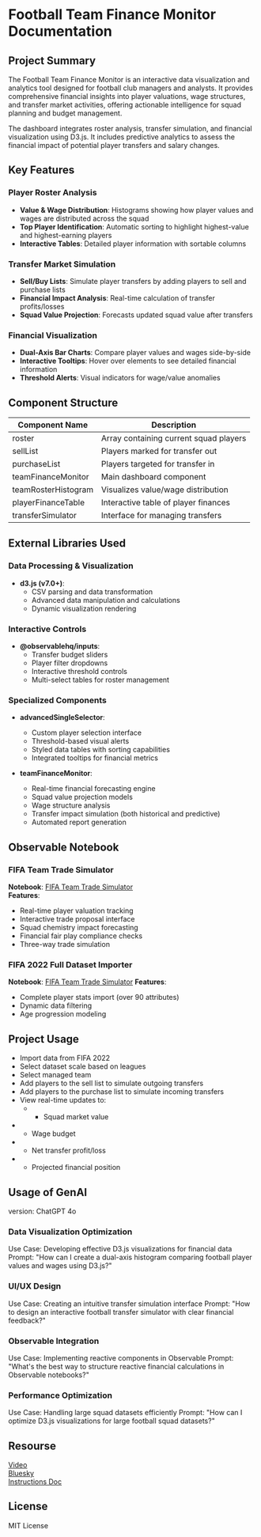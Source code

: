 # Football Team Finance Monitor Documentation

## Project Summary

The Football Team Finance Monitor is an interactive data visualization and analytics tool designed for football club managers and analysts. It provides comprehensive financial insights into player valuations, wage structures, and transfer market activities, offering actionable intelligence for squad planning and budget management.

The dashboard integrates roster analysis, transfer simulation, and financial visualization using D3.js. It includes predictive analytics to assess the financial impact of potential player transfers and salary changes.

## Key Features

### Player Roster Analysis

- **Value & Wage Distribution**: Histograms showing how player values and wages are distributed across the squad
- **Top Player Identification**: Automatic sorting to highlight highest-value and highest-earning players
- **Interactive Tables**: Detailed player information with sortable columns

### Transfer Market Simulation
- **Sell/Buy Lists**: Simulate player transfers by adding players to sell and purchase lists
- **Financial Impact Analysis**: Real-time calculation of transfer profits/losses
- **Squad Value Projection**: Forecasts updated squad value after transfers

### Financial Visualization
- **Dual-Axis Bar Charts**: Compare player values and wages side-by-side
- **Interactive Tooltips**: Hover over elements to see detailed financial information
- **Threshold Alerts**: Visual indicators for wage/value anomalies


## Component Structure

| Component Name | Description |
|----------------|-------------|
|roster | Array containing current squad players
|sellList | Players marked for transfer out
|purchaseList | Players targeted for transfer in
|teamFinanceMonitor | Main dashboard component
|teamRosterHistogram | Visualizes value/wage distribution
|playerFinanceTable | Interactive table of player finances
|transferSimulator | Interface for managing transfers

## External Libraries Used

### Data Processing & Visualization
- **d3.js (v7.0+)**: 
  - CSV parsing and data transformation
  - Advanced data manipulation and calculations
  - Dynamic visualization rendering

### Interactive Controls
- **@observablehq/inputs**:
  - Transfer budget sliders
  - Player filter dropdowns
  - Interactive threshold controls
  - Multi-select tables for roster management

### Specialized Components
- **advancedSingleSelector**:
  - Custom player selection interface
  - Threshold-based visual alerts
  - Styled data tables with sorting capabilities
  - Integrated tooltips for financial metrics

- **teamFinanceMonitor**:
  - Real-time financial forecasting engine
  - Squad value projection models
  - Wage structure analysis
  - Transfer impact simulation (both historical and predictive)
  - Automated report generation


## Observable Notebook

### FIFA Team Trade Simulator
**Notebook**: [FIFA Team Trade Simulator](https://observablehq.com/d/55ec80ca780b07ed)  
**Features**:
- Real-time player valuation tracking
- Interactive trade proposal interface
- Squad chemistry impact forecasting
- Financial fair play compliance checks
- Three-way trade simulation

### FIFA 2022 Full Dataset Importer
**Notebook**: [FIFA Team Trade Simulator](https://observablehq.com/d/35d872661d7268c4)
**Features**:
- Complete player stats import (over 90 attributes)
- Dynamic data filtering
- Age progression modeling

## Project Usage

- Import data from FIFA 2022
- Select dataset scale based on leagues
- Select managed team
- Add players to the sell list to simulate outgoing transfers
- Add players to the purchase list to simulate incoming transfers
- View real-time updates to:
    - - Squad market value
- - Wage budget
- - Net transfer profit/loss
- - Projected financial position


## Usage of GenAI  
version: ChatGPT 4o

### Data Visualization Optimization
Use Case: Developing effective D3.js visualizations for financial data
Prompt: "How can I create a dual-axis histogram comparing football player values and wages using D3.js?"

### UI/UX Design
Use Case: Creating an intuitive transfer simulation interface
Prompt: "How to design an interactive football transfer simulator with clear financial feedback?"

### Observable Integration
Use Case: Implementing reactive components in Observable
Prompt: "What's the best way to structure reactive financial calculations in Observable notebooks?"

### Performance Optimization
Use Case: Handling large squad datasets efficiently
Prompt: "How can I optimize D3.js visualizations for large football squad datasets?"


## Resourse
[Video](https://drive.google.com/file/d/1VSk3Mgq6gCwcm_atFodJ1pz4DYBAXJz8/view?usp=sharing)  
[Bluesky](https://bsky.app/profile/qiongwu.bsky.social/post/3lngpsoad3s2i)  
[Instructions Doc](Documentation.pdf)  

## License

MIT License
